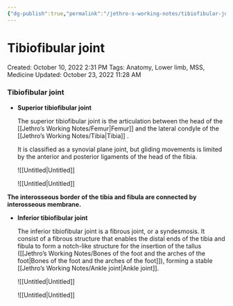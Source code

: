 ```yaml
---
{"dg-publish":true,"permalink":"/jethro-s-working-notes/tibiofibular-joint/","dgPassFrontmatter":true}
---
```



# Tibiofibular joint

Created: October 10, 2022 2:31 PM
Tags: Anatomy, Lower limb, MSS, Medicine
Updated: October 23, 2022 11:28 AM

### Tibiofibular joint

- **Superior tibiofibular joint**
    
    The superior tibiofibular joint is the articulation between the head of the [[Jethro’s Working Notes/Femur\|Femur]]  and the lateral condyle of the [[Jethro’s Working Notes/Tibia\|Tibia]] .
    
    It is classified as a synovial plane joint, but gliding movements is limited by the anterior and posterior ligaments of the head of the fibia.
    
    ![[Untitled\|Untitled]]
    
    ![[Untitled\|Untitled]]
    

**The interosseous border of the tibia and fibula are connected by interosseous membrane.**

- **Inferior tibiofibular joint**
    
    The inferior tibiofibular joint is a fibrous joint, or a syndesmosis. It consist of a fibrous structure that enables the distal ends of the tibia and fibula to form a notch-like structure for the insertion of the tallus ([[Jethro’s Working Notes/Bones of the foot and the arches of the foot\|Bones of the foot and the arches of the foot]]), forming a stable [[Jethro’s Working Notes/Ankle joint\|Ankle joint]].
    
    ![[Untitled\|Untitled]]
    
    ![[Untitled\|Untitled]]